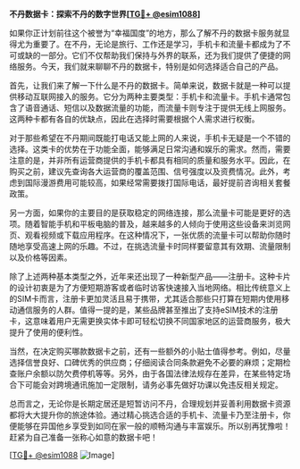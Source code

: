 **不丹数据卡：探索不丹的数字世界[[TG💪+ @esim1088](https://t.me/s/esim1088)]**

如果你正计划前往这个被誉为“幸福国度”的地方，那么了解不丹的数据卡服务就显得尤为重要了。在不丹，无论是旅行、工作还是学习，手机卡和流量卡都成为了不可或缺的一部分。它们不仅帮助我们保持与外界的联系，还为我们提供了便捷的网络服务。今天，我们就来聊聊不丹的数据卡，特别是如何选择适合自己的产品。

首先，让我们来了解一下什么是不丹的数据卡。简单来说，数据卡就是一种可以提供移动互联网接入的服务。它分为两种主要类型：手机卡和流量卡。手机卡通常包含了语音通话、短信以及数据流量的功能，而流量卡则专注于提供无线上网服务。这两种卡都有各自的优缺点，因此在选择时需要根据个人需求进行权衡。

对于那些希望在不丹期间既能打电话又能上网的人来说，手机卡无疑是一个不错的选择。这类卡的优势在于功能全面，能够满足日常沟通和娱乐的需求。然而，需要注意的是，并非所有运营商提供的手机卡都具有相同的质量和服务水平。因此，在购买之前，建议先查询各大运营商的覆盖范围、信号强度以及资费情况。此外，考虑到国际漫游费用可能较高，如果经常需要拨打国际电话，最好提前咨询相关套餐政策。

另一方面，如果你的主要目的是获取稳定的网络连接，那么流量卡可能是更好的选项。随着智能手机和平板电脑的普及，越来越多的人倾向于使用这些设备来浏览网页、观看视频或下载应用程序。在这种情况下，一张优质的流量卡可以帮助你随时随地享受高速上网的乐趣。不过，在挑选流量卡时同样要留意其有效期、流量限制以及价格等因素。

除了上述两种基本类型之外，近年来还出现了一种新型产品——注册卡。这种卡片的设计初衷是为了方便短期游客或者临时访客快速接入当地网络。相比传统意义上的SIM卡而言，注册卡更加灵活且易于携带，尤其适合那些只打算在短期内使用移动通信服务的人群。值得一提的是，某些品牌甚至推出了支持eSIM技术的注册卡，这意味着用户无需更换实体卡即可轻松切换不同国家地区的运营商服务，极大提升了使用的便利性。

当然，在决定购买哪款数据卡之前，还有一些额外的小贴士值得参考。例如，尽量选择信誉良好、口碑优秀的供应商；仔细阅读合同条款避免不必要的麻烦；定期检查账户余额以防欠费停机等等。另外，由于各国法律法规存在差异，在某些特定场合下可能会对跨境通讯施加一定限制，请务必事先做好功课以免违反相关规定。

总而言之，无论你是长期定居还是短暂访问不丹，合理规划并妥善利用数据卡资源都将大大提升你的旅途体验。通过精心挑选合适的手机卡、流量卡乃至注册卡，你便能够在异国他乡享受到如同在家一般的顺畅沟通与丰富娱乐。所以别再犹豫啦！赶紧为自己准备一张称心如意的数据卡吧！

[[TG💪+ @esim1088](https://t.me/s/esim1088) ![Image](https://i.postimg.cc/4NQfJmqS/Snipaste-2025-05-13-00-14-12.png)]